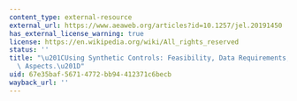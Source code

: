 ```yaml
---
content_type: external-resource
external_url: https://www.aeaweb.org/articles?id=10.1257/jel.20191450
has_external_license_warning: true
license: https://en.wikipedia.org/wiki/All_rights_reserved
status: ''
title: "\u201CUsing Synthetic Controls: Feasibility, Data Requirements, and Methodological\
  \ Aspects.\u201D"
uid: 67e35baf-5671-4772-bb94-412371c6becb
wayback_url: ''
---
```

